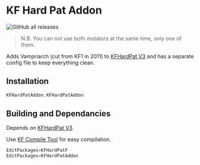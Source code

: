 # KF Hard Pat Addon

[KFHardPat V3]: https://github.com/InsultingPros/KFHardPatF

![GitHub all releases](https://img.shields.io/github/downloads/InsultingPros/KFHardPatAddon/total)

> N.B. You can not use both mutators at the same time, only one of them.

Adds Vampriarch (cut from KF1 in 2011) to [KFHardPat V3] and has a separate config file to keep everything clean.

## Installation

```cpp
KFHardPatAddon.KFHardPatAddon
```

## Building and Dependancies

Depends on [KFHardPat V3].

Use [KF Compile Tool](https://github.com/InsultingPros/KFCompileTool) for easy compilation.

```cpp
EditPackages=KFHardPatF
EditPackages=KFHardPatAddon
```
